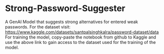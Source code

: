 # Strong-Password-Suggester
A GenAI Model that suggests strong alternatives for entered weak passwords.
For the dataset visit: https://www.kaggle.com/datasets/santpalsinghkalra/password-dataset/data
For training the model, copy-paste the notebook from github to Kaggle and use the above link to gain access to the dataset used for the training of the model.

